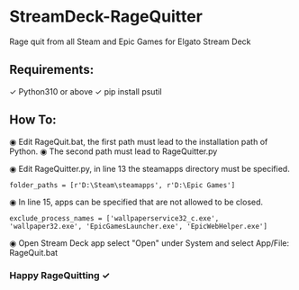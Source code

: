 # StreamDeck-RageQuitter
Rage quit from all Steam and Epic Games for Elgato Stream Deck

## Requirements: 

✓	Python310 or above
✓	pip install psutil

## How To:

◉ Edit RageQuit.bat, the first path must lead to the installation path of Python.
◉ The second path must lead to RageQuitter.py

◉ Edit RageQuitter.py, in line 13 the steamapps directory must be specified.

```
folder_paths = [r'D:\Steam\steamapps', r'D:\Epic Games'] 
```

◉ In line 15, apps can be specified that are not allowed to be closed.

```
exclude_process_names = ['wallpaperservice32_c.exe', 'wallpaper32.exe', 'EpicGamesLauncher.exe', 'EpicWebHelper.exe']
```

◉ Open Stream Deck app select "Open" under System and select App/File: RageQuit.bat

### Happy RageQuitting ✓
